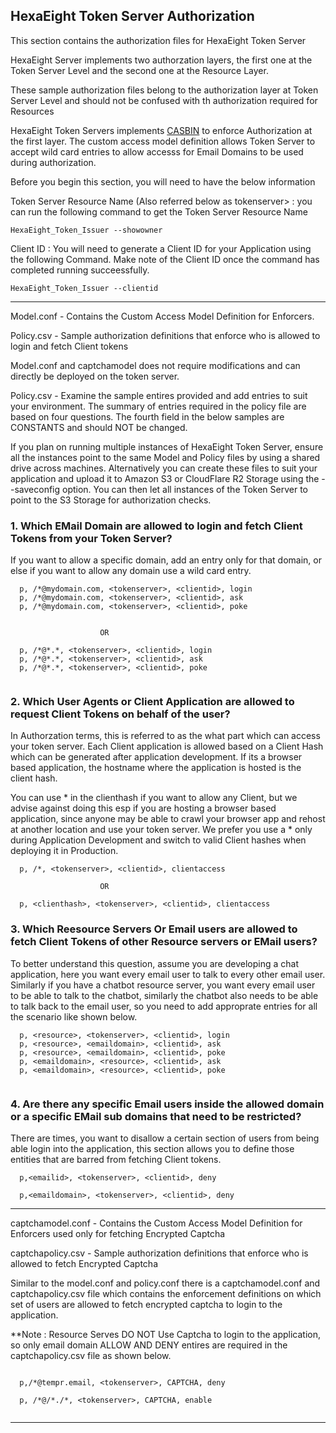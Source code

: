 
## HexaEight Token Server Authorization

This section contains the authorization files for HexaEight Token Server

HexaEight Server implements two authorzation layers, the first one at the Token Server Level and the second one at the Resource Layer.

These sample authorization files belong to the authorization layer at Token Server Level and should not be confused with th authorization required for Resources

HexaEight Token Servers implements [CASBIN](www.casbin.org) to enforce Authorization at the first layer. The custom access model definition allows Token Server to accept wild card entries to allow accesss for Email Domains to be used during authorization.  

Before you begin this section, you will need to have the below information 

Token Server Resource Name (Also referred below as tokenserver> : you can run the following command to get the Token Server Resource Name
  
    HexaEight_Token_Issuer --showowner
    
Client ID : You will need to generate a Client ID for your Application using the following Command. Make note of the Client ID once the command has completed running succeessfully.

    HexaEight_Token_Issuer --clientid

---

  Model.conf - Contains the Custom Access Model Definition for Enforcers. 

  Policy.csv - Sample authorization definitions that enforce who is allowed to login and fetch Client tokens
  
Model.conf and captchamodel does not require modifications and can directly be deployed on the token server.

Policy.csv - Examine the sample entires provided and add entries to suit your environment. 
The summary of entries required in the policy file are based on four questions. The fourth field in the below samples are CONSTANTS and should NOT be changed. 

If you plan on running multiple instances of HexaEight Token Server, ensure all the instances point to the same Model and Policy files by using a shared drive across machines.  Alternatively you can create these files to suit your application and upload it to Amazon S3 or CloudFlare R2 Storage using the --saveconfig option.  You can then let all instances of the Token Server to point to the S3 Storage for authorization checks.

### 1. Which EMail Domain are allowed to login and fetch Client Tokens from your Token Server?

If you want to allow a specific domain, add an entry only for that domain, or else if you want to allow any domain use a wild card entry.

```
  p, /*@mydomain.com, <tokenserver>, <clientid>, login  
  p, /*@mydomain.com, <tokenserver>, <clientid>, ask
  p, /*@mydomain.com, <tokenserver>, <clientid>, poke

            
                    OR
      
  p, /*@*.*, <tokenserver>, <clientid>, login
  p, /*@*.*, <tokenserver>, <clientid>, ask
  p, /*@*.*, <tokenserver>, <clientid>, poke
  
```
  
### 2. Which User Agents or Client Application are allowed to request Client Tokens on behalf of the user? 

In Authorzation terms, this is referred to as the what part which can access your token server.  Each Client application is allowed based on a Client Hash which can be generated after application development.  If its a browser based application, the hostname where the application is hosted is the client hash. 

You can use * in the clienthash if you want to allow any Client, but we advise against doing this esp if you are hosting a browser based application, since anyone may be able to crawl your browser app and rehost at another location and use your token server. We prefer you use a * only during Application Development and switch to valid Client hashes when deploying it in Production.

```
  p, /*, <tokenserver>, <clientid>, clientaccess
  
                    OR

  p, <clienthash>, <tokenserver>, <clientid>, clientaccess
```

### 3. Which Reesource Servers Or Email users are allowed to fetch Client Tokens of other Resource servers or EMail users? 

To better understand this question, assume you are developing a chat application, here you want every email user to talk to every other email user. Similarly if you have a chatbot resource server, you want every email user to be able to talk to the chatbot, similarly the chatbot also needs to be able to talk back to the email user, so you need to add approprate entries for all the scenario like shown below. 

```
  p, <resource>, <tokenserver>, <clientid>, login
  p, <resource>, <emaildomain>, <clientid>, ask
  p, <resource>, <emaildomain>, <clientid>, poke
  p, <emaildomain>, <resource>, <clientid>, ask
  p, <emaildomain>, <resource>, <clientid>, poke
  
```

### 4. Are there any specific Email users inside the allowed domain or a specific EMail sub domains that need to be restricted?

There are times, you want to disallow a certain section of users from being able login into the application, this section allows you to define those entities that are barred from fetching Client tokens.

```
  p,<emailid>, <tokenserver>, <clientid>, deny
              
  p,<emaildomain>, <tokenserver>, <clientid>, deny  

```

---

  captchamodel.conf - Contains the Custom Access Model Definition for Enforcers used only for fetching Encrypted Captcha

  captchapolicy.csv - Sample authorization definitions that enforce who is allowed to fetch Encrypted Captcha

Similar to the model.conf and policy.conf there is a captchamodel.conf and captchapolicy.csv file which contains the enforcement definitions on which set of users are allowed to fetch encrypted captcha to login to the application. 

**Note : Resource Serves DO NOT Use Captcha to login to the application, so only email domain ALLOW AND DENY entires are required in the captchapolicy.csv file as shown below. 

```
 
  p,/*@tempr.email, <tokenserver>, CAPTCHA, deny

  p, /*@/*./*, <tokenserver>, CAPTCHA, enable
 
```

---

